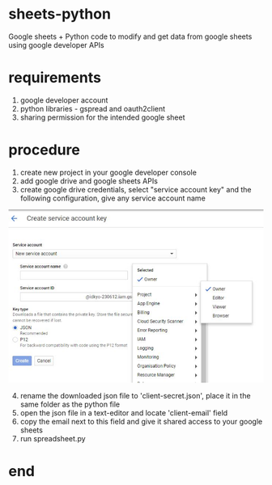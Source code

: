 # sheets-python

Google sheets + Python code to modify and get data from google sheets using google developer APIs 

# requirements

1) google developer account 
2) python libraries - gspread and oauth2client
3) sharing permission for the intended google sheet

# procedure

1) create new project in your google developer console
2) add google drive and google sheets APIs
3) create google drive credentials, select "service account key" and the following configuration, give any service account name

![config](https://github.com/kalpanmukherjee/sheets-python/blob/master/1.JPG)

4) rename the downloaded json file to 'client-secret.json', place it in the same folder as the python file
5) open the json file in a text-editor and locate 'client-email' field
6) copy the email next to this field and give it shared access to your google sheets
7) run spreadsheet.py
  
# end
